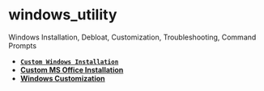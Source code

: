 # windows_utility
Windows Installation, Debloat, Customization, Troubleshooting, Command Prompts

* **[`Custom Windows Installation`](https://github.com/abs-sayem/windows_utility/tree/main/windows_installation)**
* **[Custom MS Office Installation](https://github.com/abs-sayem/windows_utility/tree/main/custom_office)**
* **[Windows Customization](https://github.com/abs-sayem/windows_utility/tree/main/windows_customization)**